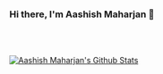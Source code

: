 ### Hi there, I'm Aashish Maharjan 👋


<br/>
<br/>

[![Aashish Maharjan's Github Stats](https://github-readme-stats.vercel.app/api?username=aacismaharjan)](https://github.com/anuraghazra/github-readme-stats)

[website]: https://aacismaharjan.github.io/
[twitter]: https://twitter.com/AshMaharjan
[youtube]: https://www.youtube.com/channel/UCTgmd-a2_OZaLcoFuqQIaQQ
[linkedin]: https://www.linkedin.com/in/aacismaharjan/
